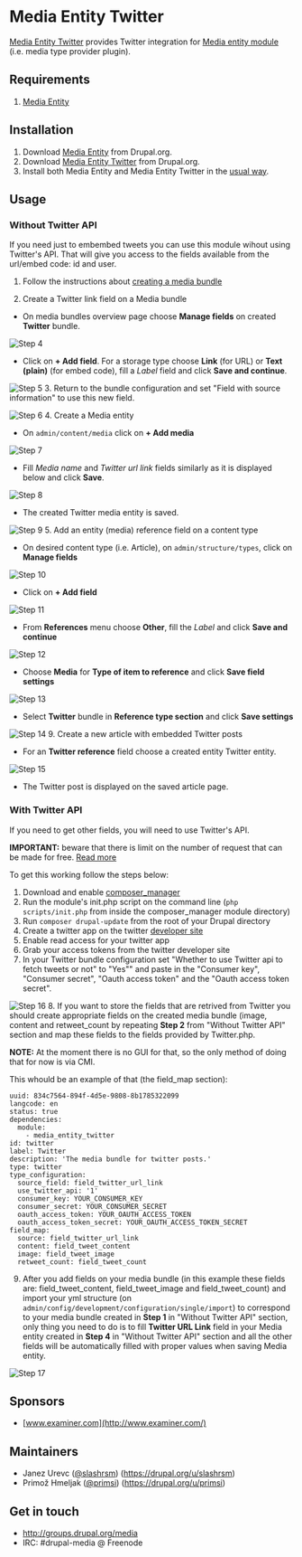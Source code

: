 # Media Entity Twitter

[Media Entity Twitter](https://www.drupal.org/project/media_entity_twitter) provides Twitter integration for [Media entity module](https://www.drupal.org/project/media_entity) (i.e. media type provider plugin).

## Requirements

1. [Media Entity](https://www.drupal.org/project/media_entity)

## Installation

1. Download [Media Entity](https://www.drupal.org/node/2099473/release) from Drupal.org.
2. Download [Media Entity Twitter](https://www.drupal.org/node/2352799/release) from Drupal.org.
3. Install both Media Entity and Media Entity Twitter in the [usual way](https://www.drupal.org/documentation/install/modules-themes/modules-8).

## Usage

### Without Twitter API

If you need just to embembed tweets you can use this module wihout using Twitter's API. That will give you access to the fields available from the url/embed code: id and user.

1. Follow the instructions about [creating a media bundle](create_bundle.md)

2. Create a Twitter link field on a Media bundle
  * On media bundles overview page choose **Manage fields** on created **Twitter** bundle.

   ![Step 4](images/twitter/step_4.png)
  * Click on **+ Add field**. For a storage type choose **Link** (for URL) or **Text (plain)** (for embed code), fill a *Label* field and click **Save and continue**.

   ![Step 5](images/twitter/step_5.png)
3. Return to the bundle configuration and set "Field with source information" to use this new field.

   ![Step 6](images/twitter/step_6.png)
4. Create a Media entity
  * On `admin/content/media` click on **+ Add media**

   ![Step 7](images/twitter/step_7.png)
  * Fill *Media name* and *Twitter url link* fields similarly as it is displayed below and click **Save**.

   ![Step 8](images/twitter/step_8.png)
  * The created Twitter media entity is saved.

   ![Step 9](images/twitter/step_9.png)
5. Add an entity (media) reference field on a content type
  * On desired content type (i.e. Article), on `admin/structure/types`, click on **Manage fields**

   ![Step 10](images/twitter/step_10.png)
  * Click on **+ Add field**

   ![Step 11](images/twitter/step_11.png)
  * From **References** menu choose **Other**, fill the *Label* and click **Save and continue**

   ![Step 12](images/twitter/step_12.png)
  * Choose **Media** for **Type of item to reference** and click **Save field settings**

   ![Step 13](images/twitter/step_13.png)
  * Select **Twitter** bundle in **Reference type section** and click **Save settings**

   ![Step 14](images/twitter/step_14.png)
9. Create a new article with embedded Twitter posts
  * For an **Twitter reference** field choose a created entity Twitter entity.

   ![Step 15](images/twitter/step_15.png)
  * The Twitter post is displayed on the saved article page.

### With Twitter API

If you need to get other fields, you will need to use Twitter's API.

**IMPORTANT:** beware that there is limit on the number of request that can be made for free. [Read more](https://dev.twitter.com/rest/public)

To get this working follow the steps below:

1. Download and enable [composer_manager](https://www.drupal.org/project/composer_manager)
2. Run the module's init.php script on the command line (`php scripts/init.php` from inside the composer_manager module directory)
3. Run `composer drupal-update` from the root of your Drupal directory
4. Create a twitter app on the twitter [developer site](https://dev.twitter.com/apps/)
5. Enable read access for your twitter app
6. Grab your access tokens from the twitter developer site
7. In your Twitter bundle configuration set "Whether to use Twitter api to fetch tweets or not" to "Yes"" and paste in the "Consumer key", "Consumer secret", "Oauth access token" and the "Oauth access token secret".

  ![Step 16](images/twitter/step_16.png)
8. If you want to store the fields that are retrived from Twitter you should create appropriate fields on the created media bundle (image, content and retweet_count by repeating **Step 2** from "Without Twitter API" section and map these fields to the fields provided by Twitter.php.

**NOTE:** At the moment there is no GUI for that, so the only method of doing that for now is via CMI.

This whould be an example of that (the field_map section):

```
uuid: 834c7564-894f-4d5e-9808-8b1785322099
langcode: en
status: true
dependencies:
  module:
    - media_entity_twitter
id: twitter
label: Twitter
description: 'The media bundle for twitter posts.'
type: twitter
type_configuration:
  source_field: field_twitter_url_link
  use_twitter_api: '1'
  consumer_key: YOUR_CONSUMER_KEY
  consumer_secret: YOUR_CONSUMER_SECRET
  oauth_access_token: YOUR_OAUTH_ACCESS_TOKEN
  oauth_access_token_secret: YOUR_OAUTH_ACCESS_TOKEN_SECRET
field_map:
  source: field_twitter_url_link
  content: field_tweet_content
  image: field_tweet_image
  retweet_count: field_tweet_count
```
9. After you add fields on your media bundle (in this example these fields are: field_tweet_content, field_tweet_image and field_tweet_count) and import your yml structure (on `admin/config/development/configuration/single/import`) to correspond to your media bundle created in **Step 1** in "Without Twitter API" section, only thing you need to do is to fill **Twitter URL Link** field in your Media entity created in **Step 4** in "Without Twitter API" section and all the other fields will be automatically filled with proper values when saving Media entity.

  ![Step 17](images/twitter/step_17.png)

## Sponsors

- [www.examiner.com](http://www.examiner.com/)

## Maintainers
- Janez Urevc ([@slashrsm](https://github.com/slashrsm)) (https://drupal.org/u/slashrsm)
- Primož Hmeljak ([@primsi](https://github.com/primsi)) (https://drupal.org/u/primsi)

## Get in touch
- http://groups.drupal.org/media
- IRC: #drupal-media @ Freenode

